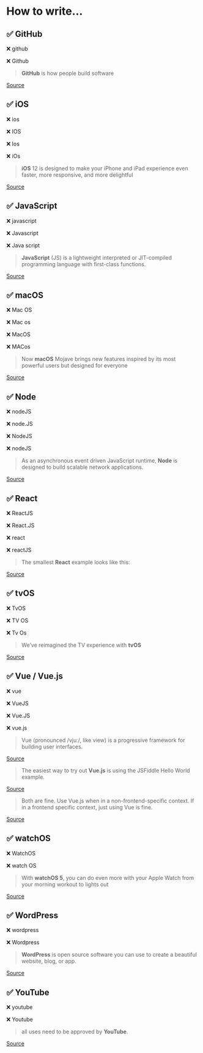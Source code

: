 # How to write…

## ✅ GitHub

❌ github

❌ Github

> **GitHub** is how people build software

[Source](https://github.com/about)

## ✅ iOS

❌ ios

❌ IOS

❌ Ios

❌ iOs

> **iOS** 12 is designed to make your iPhone and iPad experience even faster, more responsive, and more delightful

[Source](https://www.apple.com/ios/ios-12/)

## ✅ JavaScript

❌ javascript

❌ Javascript

❌ Java script

> **JavaScript** (JS) is a lightweight interpreted or JIT-compiled programming language with first-class functions.

[Source](https://developer.mozilla.org/en-US/docs/Web/JavaScript)

## ✅ macOS

❌ Mac OS

❌ Mac os

❌ MacOS

❌ MACos

> Now **macOS** Mojave brings new features inspired by its most powerful users but designed for everyone

[Source](https://www.apple.com/macos/mojave/)

## ✅ Node

❌ nodeJS

❌ node.JS

❌ NodeJS

❌ nodeJS

> As an asynchronous event driven JavaScript runtime, **Node** is designed to build scalable network applications.

[Source](https://nodejs.org/en/about/)

## ✅ React

❌ ReactJS

❌ React.JS

❌ react

❌ reactJS

> The smallest **React** example looks like this:

[Source](https://reactjs.org/docs/hello-world.html)

## ✅ tvOS

❌ TvOS

❌ TV OS

❌ Tv Os

> We’ve reimagined the TV experience with **tvOS**

[Source](https://developer.apple.com/tvos/)

## ✅ Vue / Vue.js

❌ vue

❌ VueJS

❌ Vue.JS

❌ vue.js

> Vue (pronounced /vjuː/, like view) is a progressive framework for building user interfaces.

[Source](https://vuejs.org/v2/guide/#What-is-Vue-js)

> The easiest way to try out **Vue.js** is using the JSFiddle Hello World example.

[Source](https://vuejs.org/v2/guide/#Getting-Started)

> Both are fine. Use Vue.js when in a non-frontend-specific context. If in a frontend specific context, just using Vue is fine.

[Source](https://github.com/vuejs/vue/issues/9015#issuecomment-435397150)

## ✅ watchOS

❌ WatchOS

❌ watch OS

> With **watchOS 5**, you can do even more with your Apple Watch from your morning workout to lights out

[Source](https://www.apple.com/watchos/watchos-5/)

## ✅ WordPress

❌ wordpress

❌ Wordpress

> **WordPress** is open source software you can use to create a beautiful website, blog, or app.

[Source](https://wordpress.org/)

## ✅ YouTube

❌ youtube

❌ Youtube

> all uses need to be approved by **YouTube**.

[Source](https://www.youtube.com/intl/en/yt/about/)
